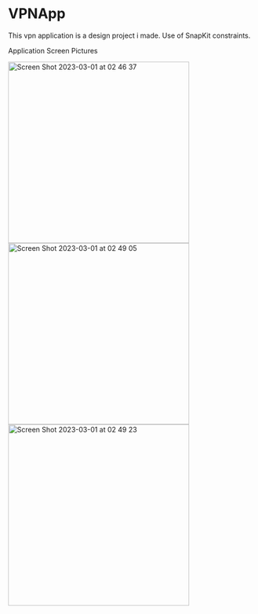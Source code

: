 # VPNApp


This vpn application is a design project i made. Use of SnapKit constraints.

Application Screen Pictures




<img width="369" alt="Screen Shot 2023-03-01 at 02 46 37" src="https://user-images.githubusercontent.com/85077754/222009154-ce0ff8c7-4cd6-4bad-8bf4-0656a2d898fd.png">

<img width="369" alt="Screen Shot 2023-03-01 at 02 49 05" src="https://user-images.githubusercontent.com/85077754/222009221-c4163e52-c203-4fb8-899c-e561823b59d1.png">

<img width="369" alt="Screen Shot 2023-03-01 at 02 49 23" src="https://user-images.githubusercontent.com/85077754/222009259-7f952609-a234-489d-be1f-8c7eb6005c34.png">


